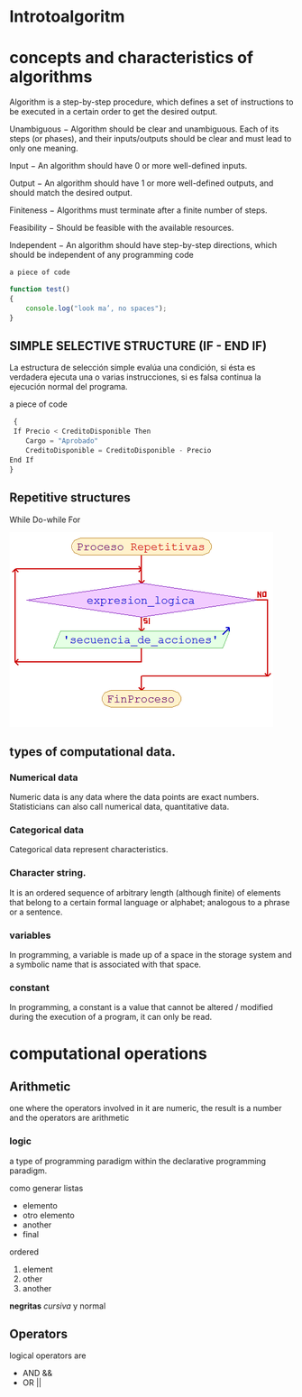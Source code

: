 # Introtoalgoritm
 
# concepts and characteristics of algorithms

 Algorithm is a step-by-step procedure, which defines a set of instructions to be executed in a certain order to get the desired output. 
 
 Unambiguous − Algorithm should be clear and unambiguous. Each of its steps (or phases), and their inputs/outputs should be clear and must lead to only one meaning.

Input − An algorithm should have 0 or more well-defined inputs.

Output − An algorithm should have 1 or more well-defined outputs, and should match the desired output.

Finiteness − Algorithms must terminate after a finite number of steps.

Feasibility − Should be feasible with the available resources.

Independent − An algorithm should have step-by-step directions, which should be independent of any programming code


    a piece of code
```javascript
function test() 
{​​​​​​ 
    console.log("look ma’, no spaces");
}​​​​​​
```
 
## SIMPLE SELECTIVE STRUCTURE (IF - END IF)
 
 La estructura de selección simple evalúa una condición, si ésta es verdadera ejecuta una o varias instrucciones, si es falsa continua la ejecución normal del programa.
 
  a piece of code
```javascript
 {​​​​​​ 
 If Precio < CreditoDisponible Then
    Cargo = "Aprobado" 
    CreditoDisponible = CreditoDisponible - Precio
End If
}​​​​​​
```

## Repetitive structures
While
Do-while
For

![alt text](https://github.com/gume1311/Introtoalgoritm/blob/main/Reptitivas.png)

##  types of computational data.

### Numerical data
Numeric data is any data where the data points are exact numbers. Statisticians can also call numerical data, quantitative data.


### Categorical data
Categorical data represent characteristics.

### Character string.

It is an ordered sequence of arbitrary length (although finite) of elements that belong to a certain formal language or alphabet; analogous to a phrase or a sentence.

### variables
In programming, a variable is made up of a space in the storage system and a symbolic name that is associated with that space.

### constant
In programming, a constant is a value that cannot be altered / modified during the execution of a program, it can only be read.


# computational operations

## Arithmetic

one where the operators involved in it are numeric, the result is a number and the operators are arithmetic

### logic
a type of programming paradigm within the declarative programming paradigm.

como generar listas
* elemento
* otro elemento
* another
* final
 
ordered
1. element 
2. other
3. another
 
**negritas** _cursiva_ y normal
 
## Operators
logical operators are 
* AND  &&
* OR  ||
